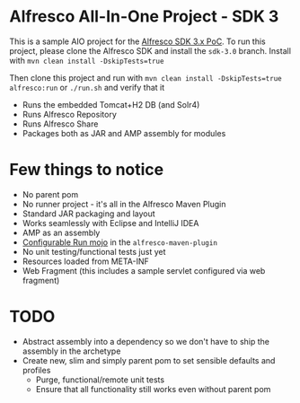 # Alfresco All-In-One Project - SDK 3

This is a sample AIO project for the [Alfresco SDK 3.x PoC](https://github.com/Alfresco/alfresco-sdk/tree/sdk-3.0). To run this project, please clone the Alfresco SDK and install the `sdk-3.0` branch. Install with `mvn clean install -DskipTests=true`

Then clone this project and run with `mvn clean install -DskipTests=true alfresco:run` or `./run.sh` and verify that it 

 * Runs the embedded Tomcat+H2 DB (and Solr4)
 * Runs Alfresco Repository
 * Runs Alfresco Share
 * Packages both as JAR and AMP assembly for modules
 
# Few things to notice

 * No parent pom
 * No runner project - it's all in the Alfresco Maven Plugin
 * Standard JAR packaging and layout
 * Works seamlessly with Eclipse and IntelliJ IDEA
 * AMP as an assembly
 * [Configurable Run mojo](https://github.com/Alfresco/alfresco-sdk/blob/sdk-3.0/plugins/alfresco-maven-plugin/src/main/java/org/alfresco/maven/plugin/RunMojo.java) in the `alfresco-maven-plugin`
 * No unit testing/functional tests just yet
 * Resources loaded from META-INF
 * Web Fragment (this includes a sample servlet configured via web fragment)
 
# TODO
 
  * Abstract assembly into a dependency so we don't have to ship the assembly in the archetype
  * Create new, slim and simply parent pom to set sensible defaults and profiles
    * Purge, functional/remote unit tests
    * Ensure that all functionality still works even without parent pom
   
  
 
